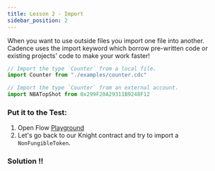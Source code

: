 ```yaml
---
title: Lesson 2 - Import
sidebar_position: 2
---
```


When you want to use outside files you import one file into another. Cadence uses the import keyword which borrow pre-written code or existing projects' code to make your work faster!

```jsx
// Import the type `Counter` from a local file.
import Counter from "./examples/counter.cdc"

// Import the type `Counter` from an external account.
import NBATopShot from 0x299F20A29311B9248F12
```

### **Put it to the Test:**

1. Open Flow [Playground](https://play.flow.com/)
2. Let's go back to our Knight contract and try to import a `NonFungibleToken`.

### Solution !!
